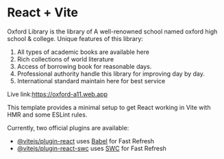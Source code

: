# React + Vite
Oxford Library is the library of A well-renowned school named oxford high school & college.
Unique features of this library:
1. All types of academic books are available here
2. Rich collections of world literature
3. Access of borrowing book for  reasonable days.
4. Professional authority handle this library for improving day by day.
5. International standard maintain here for best service

Live link:https://oxford-a11.web.app 

This template provides a minimal setup to get React working in Vite with HMR and some ESLint rules.

Currently, two official plugins are available:

- [@vitejs/plugin-react](https://github.com/vitejs/vite-plugin-react/blob/main/packages/plugin-react/README.md) uses [Babel](https://babeljs.io/) for Fast Refresh
- [@vitejs/plugin-react-swc](https://github.com/vitejs/vite-plugin-react-swc) uses [SWC](https://swc.rs/) for Fast Refresh
